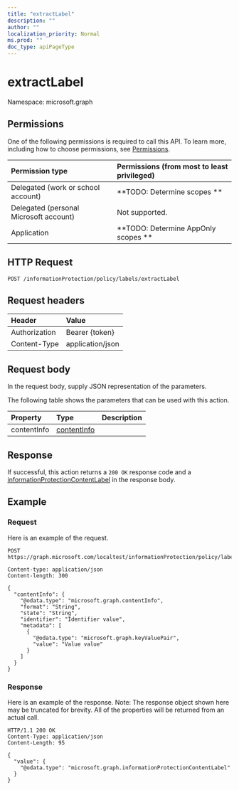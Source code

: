 ```yaml
---
title: "extractLabel"
description: ""
author: ""
localization_priority: Normal
ms.prod: ""
doc_type: apiPageType
---
```


# extractLabel

Namespace: microsoft.graph



## Permissions
One of the following permissions is required to call this API. To learn more, including how to choose permissions, see [Permissions](/concepts/permissions-reference.md).

|Permission type|Permissions (from most to least privileged)|
|:---|:---|
|Delegated (work or school account)|**TODO: Determine scopes **|
|Delegated (personal Microsoft account)|Not supported.|
|Application|**TODO: Determine AppOnly scopes **|

## HTTP Request
<!-- {
  "blockType": "ignored"
}
-->
``` http
POST /informationProtection/policy/labels/extractLabel
```

## Request headers
|Header|Value|
|:---|:---|
|Authorization|Bearer {token}|
|Content-Type|application/json|

## Request body
In the request body, supply JSON representation of the parameters.

The following table shows the parameters that can be used with this action.

|Property|Type|Description|
|:---|:---|:---|
|contentInfo|[contentInfo](../resources/contentinfo.md)||



## Response
If successful, this action returns a `200 OK` response code and a [informationProtectionContentLabel](../resources/informationprotectioncontentlabel.md) in the response body.

## Example

### Request
Here is an example of the request.
<!-- {
  "blockType": "request",
  "name": "informationprotectionlabel_extractlabel"
}
-->
``` http
POST https://graph.microsoft.com/localtest/informationProtection/policy/labels/extractLabel

Content-type: application/json
Content-length: 300

{
  "contentInfo": {
    "@odata.type": "microsoft.graph.contentInfo",
    "format": "String",
    "state": "String",
    "identifier": "Identifier value",
    "metadata": [
      {
        "@odata.type": "microsoft.graph.keyValuePair",
        "value": "Value value"
      }
    ]
  }
}
```

### Response
Here is an example of the response. Note: The response object shown here may be truncated for brevity. All of the properties will be returned from an actual call.
<!-- {
  "blockType": "response",
  "truncated": true,
  "@odata.type": "microsoft.graph.informationprotectioncontentlabel"
}
-->
``` http
HTTP/1.1 200 OK
Content-Type: application/json
Content-Length: 95

{
  "value": {
    "@odata.type": "microsoft.graph.informationProtectionContentLabel"
  }
}
```

